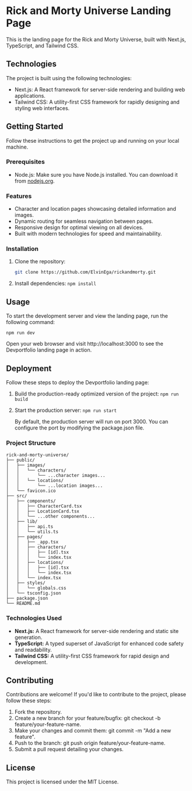 # Rick and Morty Universe Landing Page

This is the landing page for the Rick and Morty Universe, built with Next.js, TypeScript, and Tailwind CSS.

## Technologies

The project is built using the following technologies:

- Next.js: A React framework for server-side rendering and building web applications.
- Tailwind CSS: A utility-first CSS framework for rapidly designing and styling web interfaces.

## Getting Started

Follow these instructions to get the project up and running on your local machine.

### Prerequisites

- Node.js: Make sure you have Node.js installed. You can download it from [nodejs.org](https://nodejs.org/).

### Features

- Character and location pages showcasing detailed information and images.
- Dynamic routing for seamless navigation between pages.
- Responsive design for optimal viewing on all devices.
- Built with modern technologies for speed and maintainability.

### Installation

1. Clone the repository:

   ```bash
   git clone https://github.com/ElvinEga/rickandmorty.git
   ```

2. Install dependencies:
   `npm install`

## Usage

To start the development server and view the landing page, run the following command:

`npm run dev`

Open your web browser and visit http://localhost:3000 to see the Devportfolio landing page in action.

## Deployment

Follow these steps to deploy the Devportfolio landing page:

1. Build the production-ready optimized version of the project:
   `npm run build`
2. Start the production server:
   `npm run start`

   By default, the production server will run on port 3000. You can configure the port by modifying the package.json file.

### Project Structure

```
rick-and-morty-universe/
├── public/
│   ├── images/
│   │   └── characters/
│   │       └── ...character images...
│   │   └── locations/
│   │       └── ...location images...
│   └── favicon.ico
├── src/
│   ├── components/
│   │   ├── CharacterCard.tsx
│   │   ├── LocationCard.tsx
│   │   └── ...other components...
│   ├── lib/
│   │   ├── api.ts
│   │   └── utils.ts
│   ├── pages/
│   │   ├── _app.tsx
│   │   ├── characters/
│   │   │   ├── [id].tsx
│   │   │   └── index.tsx
│   │   ├── locations/
│   │   │   ├── [id].tsx
│   │   │   └── index.tsx
│   │   └── index.tsx
│   ├── styles/
│   │   └── globals.css
│   └── tsconfig.json
├── package.json
└── README.md
```

### Technologies Used

- **Next.js:** A React framework for server-side rendering and static site generation.
- **TypeScript:** A typed superset of JavaScript for enhanced code safety and readability.
- **Tailwind CSS:** A utility-first CSS framework for rapid design and development.

## Contributing

Contributions are welcome! If you'd like to contribute to the project, please follow these steps:

1. Fork the repository.
2. Create a new branch for your feature/bugfix: git checkout -b feature/your-feature-name.
3. Make your changes and commit them: git commit -m "Add a new feature".
4. Push to the branch: git push origin feature/your-feature-name.
5. Submit a pull request detailing your changes.

## License

This project is licensed under the MIT License.
